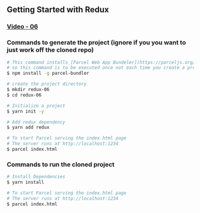 ## Getting Started with Redux
### [Video - 06](https://egghead.io/lessons/react-redux-store-methods-getstate-dispatch-and-subscribe)

### Commands to generate the project (ignore if you you want to just work off the cloned repo)
```bash
# This command installs [Parcel Web App Bundeler](https://parceljs.org/) globally, 
# so this command is to be executed once not each time you create a project
$ npm install -g parcel-bundler

# create the project directory
$ mkdir redux-06 
$ cd redux-06 

# Initialize a project
$ yarn init -y

# Add redux dependency
$ yarn add redux

# To start Parcel serving the index.html page
# The server runs at http://localhost:1234 
$ parcel index.html
```

### Commands to run the cloned project
```bash
# Install Dependencies
$ yarn install

# To start Parcel serving the index.html page
# The server runs at http://localhost:1234 
$ parcel index.html
```